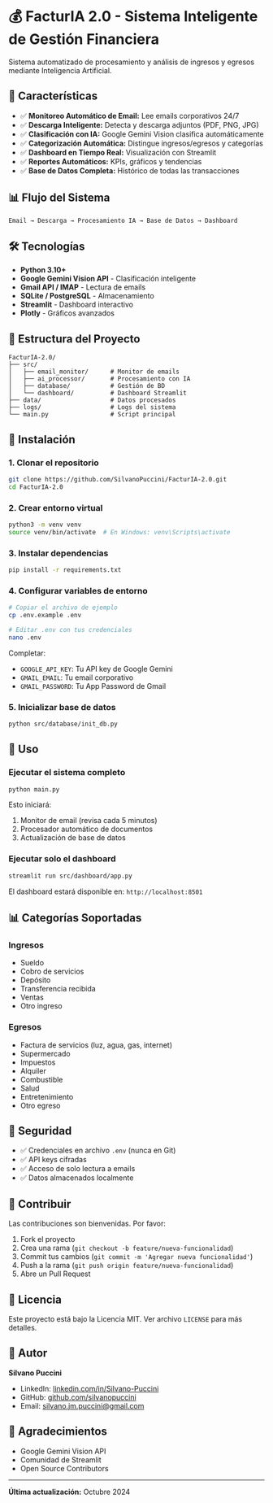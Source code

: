 # 💰 FacturIA 2.0 - Sistema Inteligente de Gestión Financiera

Sistema automatizado de procesamiento y análisis de ingresos y egresos mediante Inteligencia Artificial.

## 🚀 Características

- ✅ **Monitoreo Automático de Email:** Lee emails corporativos 24/7
- ✅ **Descarga Inteligente:** Detecta y descarga adjuntos (PDF, PNG, JPG)
- ✅ **Clasificación con IA:** Google Gemini Vision clasifica automáticamente
- ✅ **Categorización Automática:** Distingue ingresos/egresos y categorías
- ✅ **Dashboard en Tiempo Real:** Visualización con Streamlit
- ✅ **Reportes Automáticos:** KPIs, gráficos y tendencias
- ✅ **Base de Datos Completa:** Histórico de todas las transacciones

## 📊 Flujo del Sistema

```
Email → Descarga → Procesamiento IA → Base de Datos → Dashboard
```

## 🛠️ Tecnologías

- **Python 3.10+**
- **Google Gemini Vision API** - Clasificación inteligente
- **Gmail API / IMAP** - Lectura de emails
- **SQLite / PostgreSQL** - Almacenamiento
- **Streamlit** - Dashboard interactivo
- **Plotly** - Gráficos avanzados

## 📁 Estructura del Proyecto

```
FacturIA-2.0/
├── src/
│   ├── email_monitor/      # Monitor de emails
│   ├── ai_processor/       # Procesamiento con IA
│   ├── database/           # Gestión de BD
│   └── dashboard/          # Dashboard Streamlit
├── data/                   # Datos procesados
├── logs/                   # Logs del sistema
└── main.py                 # Script principal
```

## 🚀 Instalación

### 1. Clonar el repositorio

```bash
git clone https://github.com/SilvanoPuccini/FacturIA-2.0.git
cd FacturIA-2.0
```

### 2. Crear entorno virtual

```bash
python3 -m venv venv
source venv/bin/activate  # En Windows: venv\Scripts\activate
```

### 3. Instalar dependencias

```bash
pip install -r requirements.txt
```

### 4. Configurar variables de entorno

```bash
# Copiar el archivo de ejemplo
cp .env.example .env

# Editar .env con tus credenciales
nano .env
```

Completar:
- `GOOGLE_API_KEY`: Tu API key de Google Gemini
- `GMAIL_EMAIL`: Tu email corporativo
- `GMAIL_PASSWORD`: Tu App Password de Gmail

### 5. Inicializar base de datos

```bash
python src/database/init_db.py
```

## 🎯 Uso

### Ejecutar el sistema completo

```bash
python main.py
```

Esto iniciará:
1. Monitor de email (revisa cada 5 minutos)
2. Procesador automático de documentos
3. Actualización de base de datos

### Ejecutar solo el dashboard

```bash
streamlit run src/dashboard/app.py
```

El dashboard estará disponible en: `http://localhost:8501`

## 📊 Categorías Soportadas

### Ingresos
- Sueldo
- Cobro de servicios
- Depósito
- Transferencia recibida
- Ventas
- Otro ingreso

### Egresos
- Factura de servicios (luz, agua, gas, internet)
- Supermercado
- Impuestos
- Alquiler
- Combustible
- Salud
- Entretenimiento
- Otro egreso

## 🔐 Seguridad

- ✅ Credenciales en archivo `.env` (nunca en Git)
- ✅ API keys cifradas
- ✅ Acceso de solo lectura a emails
- ✅ Datos almacenados localmente

## 🤝 Contribuir

Las contribuciones son bienvenidas. Por favor:

1. Fork el proyecto
2. Crea una rama (`git checkout -b feature/nueva-funcionalidad`)
3. Commit tus cambios (`git commit -m 'Agregar nueva funcionalidad'`)
4. Push a la rama (`git push origin feature/nueva-funcionalidad`)
5. Abre un Pull Request

## 📝 Licencia

Este proyecto está bajo la Licencia MIT. Ver archivo `LICENSE` para más detalles.

## 👤 Autor

**Silvano Puccini**
- LinkedIn: [linkedin.com/in/Silvano-Puccini](https://www.linkedin.com/in/Silvano-Puccini)
- GitHub: [github.com/silvanopuccini](https://github.com/silvanopuccini)
- Email: silvano.jm.puccini@gmail.com

## 🙏 Agradecimientos

- Google Gemini Vision API
- Comunidad de Streamlit
- Open Source Contributors

---

**Última actualización:** Octubre 2024

